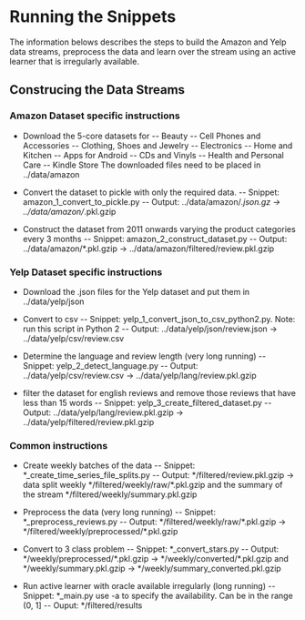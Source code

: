# Running the Snippets

The information belows describes the steps to build the Amazon and Yelp data streams, preprocess the data and learn over the stream using an active learner that is irregularly available.

## Construcing the Data Streams

### Amazon Dataset specific instructions
- Download the 5-core datasets for
-- Beauty
-- Cell Phones and Accessories
-- Clothing, Shoes and Jewelry
-- Electronics
-- Home and Kitchen
-- Apps for Android
-- CDs and Vinyls
-- Health and Personal Care
-- Kindle Store
The downloaded files need to be placed in ../data/amazon

- Convert the dataset to pickle with only the required data.
-- Snippet: amazon_1_convert_to_pickle.py
-- Output: ../data/amazon/*.json.gz -> ../data/amazon/*.pkl.gzip

- Construct the dataset from 2011 onwards varying the product categories every 3 months
-- Snippet: amazon_2_construct_dataset.py
-- Output: ../data/amazon/*.pkl.gzip -> ../data/amazon/filtered/review.pkl.gzip

### Yelp Dataset specific instructions
- Download the .json files for the Yelp dataset and put them in ../data/yelp/json

- Convert to csv
-- Snippet: yelp_1_convert_json_to_csv_python2.py. Note: run this script in Python 2
-- Output: ../data/yelp/json/review.json -> ../data/yelp/csv/review.csv

- Determine the language and review length (very long running)
-- Snippet: yelp_2_detect_language.py
-- Output: ../data/yelp/csv/review.csv -> ../data/yelp/lang/review.pkl.gzip

- filter the dataset for english reviews and remove those reviews that have  less than 15 words
-- Snippet: yelp_3_create_filtered_dataset.py
-- Output: ../data/yelp/lang/review.pkl.gzip -> ../data/yelp/filtered/review.pkl.gzip

### Common instructions

- Create weekly batches of the data
-- Snippet: \*_create_time_series_file_splits.py
-- Output:  \*/filtered/review.pkl.gzip -> data split weekly \*/filtered/weekly/raw/\*.pkl.gzip and the summary of the stream \*/filtered/weekly/summary.pkl.gzip

- Preprocess the data (very long running)
-- Snippet: \*_preprocess_reviews.py
-- Output:  \*/filtered/weekly/raw/\*.pkl.gzip -> \*/filtered/weekly/preprocessed/\*.pkl.gzip

- Convert to 3 class problem
-- Snippet: \*_convert_stars.py
-- Output: \*/weekly/preprocessed/\*.pkl.gzip -> \*/weekly/converted/\*.pkl.gzip and \*/weekly/summary.pkl.gzip -> \*/weekly/summary_converted.pkl.gzip

- Run active learner with oracle available irregularly (long running)
-- Snippet: \*_main.py
use -a to specify the availability. Can be in the range (0, 1]
-- Ouput: \*/filtered/results
